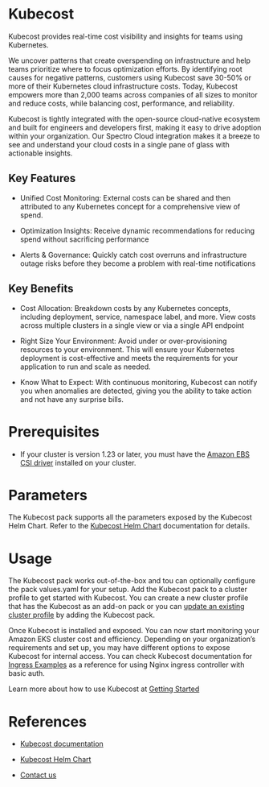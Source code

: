 # Kubecost

Kubecost provides real-time cost visibility and insights for teams using Kubernetes.

We uncover patterns that create overspending on infrastructure and help teams prioritize where to focus optimization efforts. By identifying root causes for negative patterns, customers using Kubecost save 30-50% or more of their Kubernetes cloud infrastructure costs. Today, Kubecost empowers more than 2,000 teams across companies of all sizes to monitor and reduce costs, while balancing cost, performance, and reliability.

Kubecost is tightly integrated with the open-source cloud-native ecosystem and built for engineers and developers first, making it easy to drive adoption within your organization. Our Spectro Cloud integration makes it a breeze to see and understand your cloud costs in a single pane of glass with actionable insights.

## Key Features
- Unified Cost Monitoring: External costs can be shared and then attributed to any Kubernetes concept for a comprehensive view of spend.

- Optimization Insights: Receive dynamic recommendations for reducing spend without sacrificing performance

- Alerts & Governance: Quickly catch cost overruns and infrastructure outage risks before they become a problem with real-time notifications

## Key Benefits
- Cost Allocation: Breakdown costs by any Kubernetes concepts, including deployment, service, namespace label, and more. View costs across multiple clusters in a single view or via a single API endpoint

- Right Size Your Environment: Avoid under or over-provisioning resources to your environment. This will ensure your Kubernetes deployment is cost-effective and meets the requirements for your application to run and scale as needed.

- Know What to Expect: With continuous monitoring, Kubecost can notify you when anomalies are detected, giving you the ability to take action and not have any surprise bills.

# Prerequisites

* If your cluster is version 1.23 or later, you must have the [Amazon EBS CSI driver](https://docs.aws.amazon.com/eks/latest/userguide/ebs-csi.html) installed on your cluster.

# Parameters

The Kubecost pack supports all the parameters exposed by the Kubecost Helm Chart. Refer to the [Kubecost Helm Chart](https://github.com/kubecost/cost-analyzer-helm-chart) documentation for details.

# Usage

The Kubecost pack works out-of-the-box and tou can optionally configure the pack values.yaml for your setup. Add the Kubecost pack to a cluster profile to get started with Kubecost. You can create a new cluster profile that has the Kubecost as an add-on pack or you can [update an existing cluster profile](/cluster-profiles/task-update-profile) by adding the Kubecost pack.


Once Kubecost is installed and exposed. You can now start monitoring your Amazon EKS cluster cost and efficiency. Depending on your organization’s requirements and set up, you may have different options to expose Kubecost for internal access. You can check Kubecost documentation for [Ingress Examples](ingress-examples.md) as a reference for using Nginx ingress controller with basic auth.


Learn more about how to use Kubecost at [Getting Started](https://docs.kubecost.com/install-and-configure/install/getting-started)


# References

- [Kubecost documentation](https://docs.kubecost.com/)


- [Kubecost Helm Chart](https://github.com/kubecost/cost-analyzer-helm-chart) 


- [Contact us](https://docs.kubecost.com/other-resources/contactus)